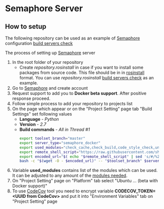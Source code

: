 # Semaphore Server

## How to setup

The following repository can be used as an example of [Semaphore](https://semaphoreci.com/) configuration [build servers check](https://github.com/shadow-robot/build-servers-check)

The process of setting up [Semaphore](https://semaphoreci.com/) server

1. In the root folder of your repository
    * Create *repository.rosinstall* in case if you want to install some packages from source code. This file should be in in [rosinstall](http://wiki.ros.org/rosinstall) format.
      You can use *repository.rosinstall* [build servers check](https://github.com/shadow-robot/build-servers-check) as an example.
2. Go to [Semaphore](https://semaphoreci.com/) and create account
3. Request support to add you to **Docker beta support**. After positive response proceed.
4. Follow simple process to add your repository to projects list
5. On the page which appear or on the "Project Setting" page tab "Build Settings" set following values
    * **Language** - *Python*
    * **Version** - *2.7*
    * **Build commands** - *All in Thread #1*
        ```bash
        export toolset_branch="master"
        export server_type="semaphore_docker"
        export used_modules="check_cache,check_build,code_style_check,unit_tests,check_deb,codecov_tool"
        export remote_shell_script="https://raw.githubusercontent.com/shadow-robot/sr-build-tools/$toolset_branch/bin/sr-run-ci-build.sh"
        export encoded_url="$( echo "$remote_shell_script" | sed 's/#/%23/g' )"
        bash -c "$(wget -O - $encoded_url)" -- "$toolset_branch" $server_type $used_modules
        ```
6. Variable **used_modules** contains list of the modules which can be used. It can be adjusted to any amount of the [modules needed](../modules.md). 
7. On "Project Setting" page on "Platform" tab select "Ubuntu ...  (beta with Docker support)"
8. To use [CodeCov](https://codecov.io) tool you need to encrypt variable **CODECOV_TOKEN=\<UUID from CodeCov\>** and put it into "Environment Variables" tab on "Project Setting" page 
